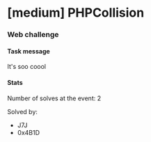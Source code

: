 # [medium] PHPCollision
### Web challenge

#### Task message
It's soo coool

#### Stats
Number of solves at the event: 2

Solved by:
* J7J
* 0x4B1D